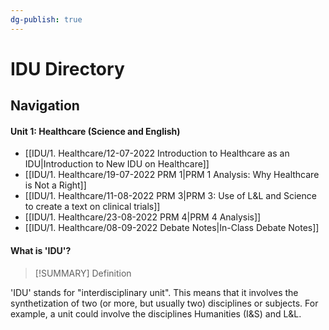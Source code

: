 ```yaml
---
dg-publish: true
---
```

# IDU Directory

## Navigation
#### Unit 1: Healthcare (Science and English)
- [[IDU/1. Healthcare/12-07-2022 Introduction to Healthcare as an IDU\|Introduction to New IDU on Healthcare]] 
- [[IDU/1. Healthcare/19-07-2022 PRM 1\|PRM 1 Analysis: Why Healthcare is Not a Right]]  
- [[IDU/1. Healthcare/11-08-2022 PRM 3\|PRM 3: Use of L&L and Science to create a text on clinical trials]] 
- [[IDU/1. Healthcare/23-08-2022 PRM 4\|PRM 4 Analysis]]
- [[IDU/1. Healthcare/08-09-2022 Debate Notes\|In-Class Debate Notes]]


#### What is 'IDU'?
> [!SUMMARY] Definition
> 
'IDU' stands for "interdisciplinary unit". This means that it involves the synthetization of two (or more, but usually two) disciplines or subjects. For example, a unit could involve the disciplines Humanities (I&S) and L&L.  
